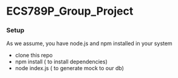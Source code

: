 # ECS789P_Group_Project

### Setup
As we assume, you have node.js and npm installed in your system
 - clone this repo
 - npm install ( to install dependencies)
 - node index.js ( to generate mock to our db)
